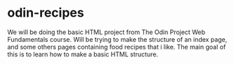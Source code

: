 # odin-recipes
We will be doing the basic HTML project from The Odin Project Web Fundamentals course.
Will be trying to make the structure of an index page, and some others pages containing food recipes that i like.
The main goal of this is to learn how to make a basic HTML structure.